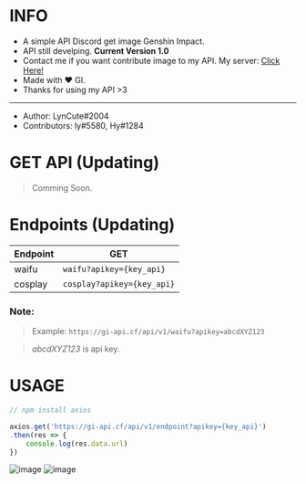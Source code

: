 # INFO
- A simple API Discord get image Genshin Impact. 
- API still develping. **Current Version 1.0** 
- Contact me if you want contribute image to my API. My server: [Click Here!](https://discord.gg/6TZVye2G3E)
- Made with ❤️ GI.
- Thanks for using my API >3
----
- Author: LynCute#2004
- Contributors: ly#5580, Hy#1284 
# GET API (Updating)
> Comming Soon.

# Endpoints (Updating)
| Endpoint  | GET |
| ------------- | ------------- |
| waifu  | ```waifu?apikey={key_api}```  |
| cosplay  | ```cosplay?apikey={key_api}```  |
### **Note:**

> Example: 
```https://gi-api.cf/api/v1/waifu?apikey=abcdXYZ123```

> *abcdXYZ123* is api key.
# USAGE
```js
// npm install axios

axios.get('https://gi-api.cf/api/v1/endpoint?apikey={key_api}')
.then(res => {
    console.log(res.data.url)
})
```
![image](https://user-images.githubusercontent.com/52123370/157243146-b3074aae-a644-4fc2-8c2c-5a0c8a2b62f1.png) ![image](https://user-images.githubusercontent.com/52123370/157242345-023c218c-5d2b-43d7-b11a-dff690fecf62.png)



